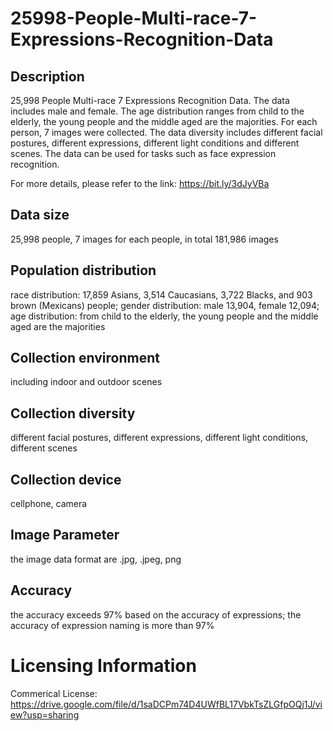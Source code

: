 # 25998-People-Multi-race-7-Expressions-Recognition-Data


## Description
25,998 People Multi-race 7 Expressions Recognition Data. The data includes male and female. The age distribution ranges from child to the elderly, the young people and the middle aged are the majorities. For each person, 7 images were collected. The data diversity includes different facial postures, different expressions, different light conditions and different scenes. The data can be used for tasks such as face expression recognition.

For more details, please refer to the link: https://bit.ly/3dJyVBa

## Data size
25,998 people, 7 images for each people, in total 181,986 images

## Population distribution
race distribution: 17,859 Asians, 3,514 Caucasians, 3,722 Blacks, and 903 brown (Mexicans) people; gender distribution: male 13,904, female 12,094; age distribution: from child to the elderly, the young people and the middle aged are the majorities

## Collection environment
including indoor and outdoor scenes

## Collection diversity
different facial postures, different expressions, different light conditions, different scenes

## Collection device
cellphone, camera

## Image Parameter
the image data format are .jpg, .jpeg, png

## Accuracy
the accuracy exceeds 97% based on the accuracy of expressions; the accuracy of expression naming is more than 97%

# Licensing Information
Commerical License: https://drive.google.com/file/d/1saDCPm74D4UWfBL17VbkTsZLGfpOQj1J/view?usp=sharing
